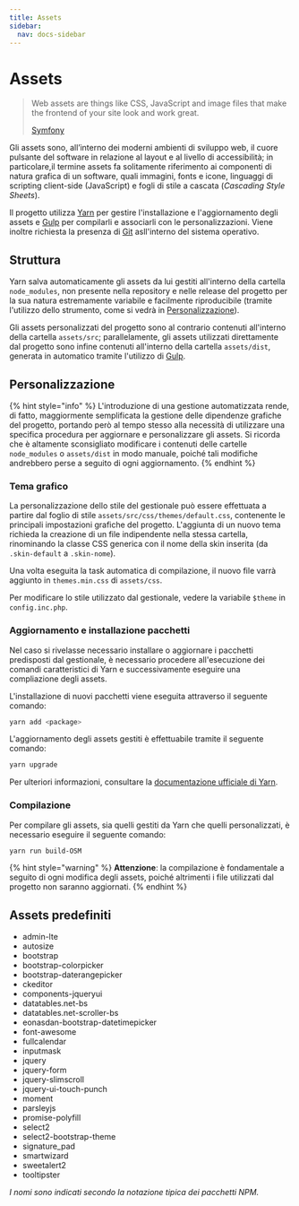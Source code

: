 ```yaml
---
title: Assets
sidebar:
  nav: docs-sidebar
---
```


# Assets

> Web assets are things like CSS, JavaScript and image files that make the frontend of your site look and work great.
>
> [Symfony](http://symfony.com/doc/current/best_practices/web-assets.html)

Gli assets sono, all’interno dei moderni ambienti di sviluppo web, il cuore pulsante del software in relazione al layout e al livello di accessibilità; in particolare,il termine assets fa solitamente riferimento ai componenti di natura grafica di un software, quali immagini, fonts e icone, linguaggi di scripting client-side \(JavaScript\) e fogli di stile a cascata \(_Cascading Style Sheets_\).

Il progetto utilizza [Yarn](https://yarnpkg.com/) per gestire l'installazione e l'aggiornamento degli assets e [Gulp](http://gulpjs.com/) per compilarli e associarli con le personalizzazioni. Viene inoltre richiesta la presenza di [Git](https://git-scm.com/) asll'interno del sistema operativo.

## Struttura

Yarn salva automaticamente gli assets da lui gestiti all'interno della cartella `node_modules`, non presente nella repository e nelle release del progetto per la sua natura estremamente variabile e facilmente riproducibile \(tramite l'utilizzo dello strumento, come si vedrà in [Personalizzazione](assets.md#personalizzazione)\).

Gli assets personalizzati del progetto sono al contrario contenuti all'interno della cartella `assets/src`; parallelamente, gli assets utilizzati direttamente dal progetto sono infine contenuti all'interno della cartella `assets/dist`, generata in automatico tramite l'utilizzo di [Gulp](http://gulpjs.com/).

## Personalizzazione

{% hint style="info" %}
L'introduzione di una gestione automatizzata rende, di fatto, maggiormente semplificata la gestione delle dipendenze grafiche del progetto, portando però al tempo stesso alla necessità di utilizzare una specifica procedura per aggiornare e personalizzare gli assets. Si ricorda che è altamente sconsigliato modificare i contenuti delle cartelle `node_modules` o `assets/dist` in modo manuale, poiché tali modifiche andrebbero perse a seguito di ogni aggiornamento.
{% endhint %}

### Tema grafico

La personalizzazione dello stile del gestionale può essere effettuata a partire dal foglio di stile `assets/src/css/themes/default.css`, contenente le principali impostazioni grafiche del progetto. L'aggiunta di un nuovo tema richieda la creazione di un file indipendente nella stessa cartella, rinominando la classe CSS generica con il nome della skin inserita \(da `.skin-default` a `.skin-nome`\).

Una volta eseguita la task automatica di compilazione, il nuovo file varrà aggiunto in `themes.min.css` di `assets/css`.

Per modificare lo stile utilizzato dal gestionale, vedere la variabile `$theme` in `config.inc.php`.

### Aggiornamento e installazione pacchetti

Nel caso si rivelasse necessario installare o aggiornare i pacchetti predisposti dal gestionale, è necessario procedere all'esecuzione dei comandi caratteristici di Yarn e successivamente eseguire una compliazione degli assets.

L'installazione di nuovi pacchetti viene eseguita attraverso il seguente comando:

```bash
yarn add <package>
```

L'aggiornamento degli assets gestiti è effettuabile tramite il seguente comando:

```bash
yarn upgrade
```

Per ulteriori informazioni, consultare la [documentazione ufficiale di Yarn](https://yarnpkg.com/en/docs).

### Compilazione

Per compilare gli assets, sia quelli gestiti da Yarn che quelli personalizzati, è necessario eseguire il seguente comando:

```bash
yarn run build-OSM
```

{% hint style="warning" %}
**Attenzione**: la compilazione è fondamentale a seguito di ogni modifica degli assets, poiché altrimenti i file utilizzati dal progetto non saranno aggiornati.
{% endhint %}

## Assets predefiniti

* admin-lte
* autosize
* bootstrap
* bootstrap-colorpicker
* bootstrap-daterangepicker
* ckeditor
* components-jqueryui
* datatables.net-bs
* datatables.net-scroller-bs
* eonasdan-bootstrap-datetimepicker
* font-awesome
* fullcalendar
* inputmask
* jquery
* jquery-form
* jquery-slimscroll
* jquery-ui-touch-punch
* moment
* parsleyjs
* promise-polyfill
* select2
* select2-bootstrap-theme
* signature\_pad
* smartwizard
* sweetalert2
* tooltipster

_I nomi sono indicati secondo la notazione tipica dei pacchetti NPM._

